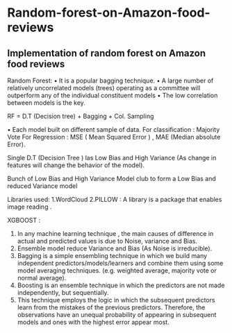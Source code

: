 # Random-forest-on-Amazon-food-reviews
Implementation of random forest on Amazon food reviews
--------------------------------------------------------------
Random Forest:
•	It is a popular bagging technique.
•	A large number of relatively uncorrelated models (trees) operating as a committee will outperform any of the individual constituent models
•	The low correlation between models is the key.


RF  =  D.T (Decision tree) + Bagging + Col. Sampling

•	Each model built on different sample of data.
For classification : Majority Vote
For Regression : MSE ( Mean Squared Error ) , MAE (Median absolute Error).

Single D.T (Decision Tree )  las Low Bias and High Variance (As change in features will change the behavior of the model).

Bunch of Low Bias and High Variance Model club to form a Low Bias and reduced Variance model

Libraries used:
1.WordCloud
2.PILLOW : A library is a package that enables image reading . 


XGBOOST :

 
1.	In any machine learning technique , the main causes of difference in actual and predicted values is due to Noise, variance and Bias.
2.	Ensemble model reduce Variance and Bias (As Noise is irreducible).
3.	Bagging is a simple ensembling technique in which we build many independent predictors/models/learners and combine them using some model averaging techniques. (e.g. weighted average, majority vote or normal average).
4.	Boosting is an ensemble technique in which the predictors are not made independently, but sequentially.
5.	This technique employs the logic in which the subsequent predictors learn from the mistakes of the previous predictors. Therefore, the observations have an unequal probability of appearing in subsequent models and ones with the highest error appear most.
 
 











